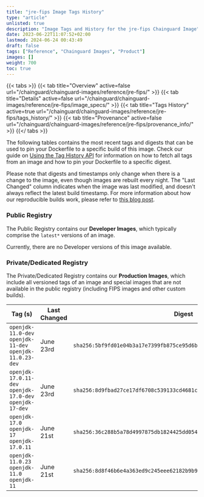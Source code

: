 ```yaml
---
title: "jre-fips Image Tags History"
type: "article"
unlisted: true
description: "Image Tags and History for the jre-fips Chainguard Image"
date: 2023-06-22T11:07:52+02:00
lastmod: 2024-06-24 00:43:49
draft: false
tags: ["Reference", "Chainguard Images", "Product"]
images: []
weight: 700
toc: true
---
```


{{< tabs >}}
{{< tab title="Overview" active=false url="/chainguard/chainguard-images/reference/jre-fips/" >}}
{{< tab title="Details" active=false url="/chainguard/chainguard-images/reference/jre-fips/image_specs/" >}}
{{< tab title="Tags History" active=true url="/chainguard/chainguard-images/reference/jre-fips/tags_history/" >}}
{{< tab title="Provenance" active=false url="/chainguard/chainguard-images/reference/jre-fips/provenance_info/" >}}
{{</ tabs >}}

The following tables contains the most recent tags and digests that can be used to pin your Dockerfile to a specific build of this image. Check our guide on [Using the Tag History API](/chainguard/chainguard-images/using-the-tag-history-api/) for information on how to fetch all tags from an image and how to pin your Dockerfile to a specific digest.

Please note that digests and timestamps only change when there is a change to the image, even though images are rebuilt every night. The "Last Changed" column indicates when the image was last modified, and doesn't always reflect the latest build timestamp. For more information about how our reproducible builds work, please refer to [this blog post](https://www.chainguard.dev/unchained/reproducing-chainguards-reproducible-image-builds).

### Public Registry
The Public Registry contains our **Developer Images**, which typically comprise the `latest*` versions of an image.

Currently, there are no Developer versions of this image available.

### Private/Dedicated Registry
The Private/Dedicated Registry contains our **Production Images**, which include all versioned tags of an image and special images that are not available in the public registry (including FIPS images and other custom builds).

| Tag (s)                                                    | Last Changed | Digest                                                                    |
|------------------------------------------------------------|--------------|---------------------------------------------------------------------------|
|  `openjdk-11.0-dev` `openjdk-11-dev` `openjdk-11.0.23-dev` | June 23rd    | `sha256:5bf9fd01e04b3a17e7399fb875ce95d6b17ccec905b952d8ea7af848c1603086` |
|  `openjdk-17.0.11-dev` `openjdk-17.0-dev` `openjdk-17-dev` | June 23rd    | `sha256:8d9fbad27ce17df6708c539133cd4681c0fb6a629988216ec834f74e6dc9d22a` |
|  `openjdk-17.0` `openjdk-17` `openjdk-17.0.11`             | June 21st    | `sha256:36c288b5a78d4997875db1824425dd05454549fafd1237f26136139735dc6ef6` |
|  `openjdk-11.0.23` `openjdk-11.0` `openjdk-11`             | June 21st    | `sha256:8d8f46b6e4a363ed9c245eee62182b9b940fd32ed0c7da260e57397f953437b7` |

